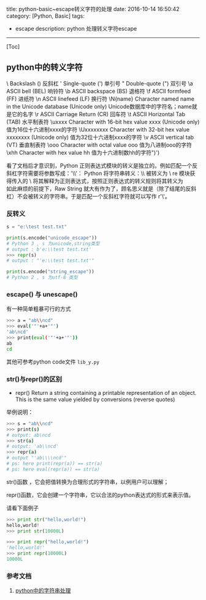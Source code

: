 title: python-basic~escape转义字符的处理
date: 2016-10-14 16:50:42
category: [Python, Basic]
tags:
  - escape
description: python 处理转义字符escape
----
[Toc]

## python中的转义字符

\\         Backslash ()  反斜杠
\'         Single-quote (')  单引号
\"         Double-quote (")  双引号
\a         ASCII bell (BEL)  响铃符
\b         ASCII backspace (BS)  退格符
\f         ASCII formfeed (FF) 进纸符
\n         ASCII linefeed (LF) 换行符
\N{name}   Character named name in the Unicode database (Unicode only) Unicode数据库中的字符名；name就是它的名字
\r         ASCII  Carriage Return (CR)  回车符
\t         ASCII  Horizontal Tab (TAB)  水平制表符
\uxxxx     Character with 16-bit hex value xxxx (Unicode only) 值为16位十六进制xxxx的字符
\Uxxxxxxxx Character with 32-bit hex value xxxxxxxx (Unicode only) 值为32位十六进制xxxx的字符
\v         ASCII vertical tab (VT) 垂直制表符
\ooo       Character with octal value ooo  值为八进制ooo的字符
\xhh       Character with hex value hh 值为十六进制数hh的字符")')

看了文档后才意识到，Python 正则表达式模块的转义是独立的。例如匹配一个反斜杠字符需要将参数写成：'\\\\'：
Python 将字符串转义：\\\\ 被转义为 \\
re 模块获得传入的 \\ 将其解释为正则表达式，按照正则表达式的转义规则将其转义为 \
如此麻烦的前提下，Raw String 就大有作为了，顾名思义就是（除了结尾的反斜杠）不会被转义的字符串。于是匹配一个反斜杠字符就可以写作 r'\\'。

### 反转义

```python
s = "e:\test test.txt"

print(s.encode("unicode_escape"))
# Python 3 , s 为unicode,string类型
# output : b'e:\\test test.txt'
>>> repr(s)
# output : "'e:\\test test.txt'"

print(s.encode("string_escape"))
# Python 2 , s 为utf-8 类型
```

### escape() 与 unescape()

有一种简单粗暴可行的方式
``` bash
>>> a = "ab\\ncd"
>>> eval('"'+a+'"')
'ab\ncd'
>>> print(eval('"'+a+'"'))
ab
cd
```

其他可参考python code文件 `lib_y.py`

### str()与repr()的区别

* repr()
    Return a string containing a printable representation of an object. 
    This is the same value yielded by conversions (reverse quotes)

举例说明：
``` bash
>>> s = "ab\\ncd"
>>> print(s)
# output: ab\ncd
>>> str(a)
# output: 'ab\\ncd'
>>> repr(a)
# output "'ab\\\\ncd'"
# ps: here print(repr(a)) == str(a)
# ps: here eval(repr(a)) == str(a)
```
str()函数 ，它会把值转换为合理形式的字符串，以例用户可以理解；

repr()函数，它会创建一个字符串，它以合法的python表达式的形式来表示值。

请看下面例子
``` python
>>> print str("hello,world!")
hello,world!
>>> print str(10000L)

>>> print repr("hello,world!")
'hello,world!'
>>> print repr(10000L)
10000L
```

### 参考文档

1. [python中的字符串处理](http://www.cnblogs.com/dreamer-fish/p/3818443.html)
